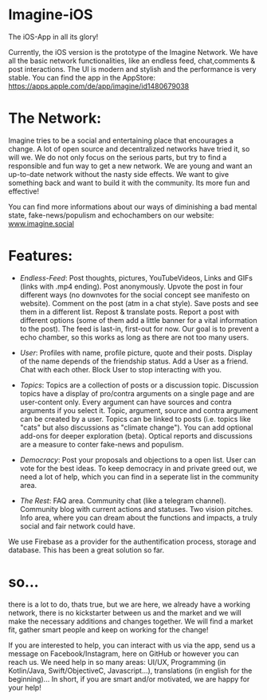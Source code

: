 # Imagine-iOS
The iOS-App in all its glory!

Currently, the iOS version is the prototype of the Imagine Network. We have all the basic network functionalities, like an endless feed, chat,comments & post interactions. The UI is modern and stylish and the performance is very stable. 
You can find the app in the AppStore: https://apps.apple.com/de/app/imagine/id1480679038 

# The Network:
Imagine tries to be a social and entertaining place that encourages a change. A lot of open source and decentralized networks have tried it, so will we. We do not only focus on the serious parts, but try to find a responsible and fun way to get a new network.
We are young and want an up-to-date network without the nasty side effects. We want to give something back and want to build it with the community. Its more fun and effective!

You can find more informations about our ways of diminishing a bad mental state, fake-news/populism and echochambers on our website: www.imagine.social  

# Features:
- *Endless-Feed*: 
Post thoughts, pictures, YouTubeVideos, Links and GIFs (links with .mp4 ending).
Post anonymously.
Upvote the post in four different ways (no downvotes for the social concept see manifesto on website).
Comment on the post (atm in a chat style).
Save posts and see them in a different list.
Repost & translate posts.
Report a post with different options (some of them add a little banner for a vital information to the post).
The feed is last-in, first-out for now. Our goal is to prevent a echo chamber, so this works as long as there are not too many users.

- *User*:
Profiles with name, profile picture, quote and their posts. Display of the name depends of the friendship status. 
Add a User as a friend.
Chat with each other.
Block User to stop interacting with you.

- *Topics*:
Topics are a collection of posts or a discussion topic.
Discussion topics have a display of pro/contra arguments on a single page and are user-content only.
Every argument can have sources and contra arguments if you select it. 
Topic, argument, source and contra argument can be created by a user. 
Topics can be linked to posts (i.e. topics like "cats" but also discussions as "climate change").
You can add optional add-ons for deeper exploration (beta).
Optical reports and discussions are a measure to conter fake-news and populism.

- *Democracy*:
Post your proposals and objections to a open list. 
User can vote for the best ideas.
To keep democracy in and private greed out, we need a lot of help, which you can find in a seperate list in the community area.

- *The Rest*:
FAQ area.
Community chat (like a telegram channel).
Community blog with current actions and statuses.
Two vision pitches.
Info area, where you can dream about the functions and impacts, a truly social and fair network could have.

We use Firebase as a provider for the authentification process, storage and database. This has been a great solution so far.

# so...
there is a lot to do, thats true, but we are here, we already have a working network, there is no kickstarter between us and the market and we will make the necessary additions and changes together. We will find a market fit, gather smart people and keep on working for the change! 

If you are interested to help, you can interact with us via the app, send us a message on Facebook/Instagram, here on GitHub or however you can reach us. We need help in so many areas: UI/UX, Programming (in Kotlin/Java, Swift/ObjectiveC, Javascript...), translations (in english for the beginning)... In short, if you are smart and/or motivated, we are happy for your help!
